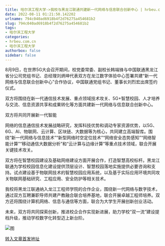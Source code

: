 ```yaml
---
title: 哈尔滨工程大学->我校与黑龙江联通共建新一代网络与信息联合创新中心 | hrbeu.com.cn
date: 2022-08-11 01:21:50.142202
urlname: 794c040ad6918b4f2d76275a454681b2
slug: 794c040ad6918b4f2d76275a454681b2
tags: 
- 哈尔滨工程大学
categories:
- hrbeu.com.cn
- 哈尔滨工程大学
authorbox: false
sidebar: false
---
```

8月9日，在世界5G大会召开期间，校党委常委、副校长韩端锋与中国联通黑龙江省分公司党组书记、总经理刘炳坤代表双方在龙江数字体验中心签署共建“新一代网络与信息联合创新中心”合作协议，中国联通党组书记、董事长刘烈宏出席签约仪式。

双方将围绕在新一代通信技术发展、重点领域技术攻关、5G+智慧校园、人才培养与交流、信息资源共享和成果转化等方面共建新一代网络与信息联合创新中心。

双方将共同开展新一代智能
<!--more-->
网络的信息通信技术发展战略研究，发挥科技优势和调动专家资源优势，以5G、6G、AI、物联网、云计算、区块链、大数据等为核心，共同建立高端智库。围绕“新一代网络与信息技术”“新型网络时空定位技术”“网络安全态势感知”“网络智能计算”“移动通信大数据分析”和“云计算与边缘计算”等重点技术领域，联合开展关键技术攻关。

双方将在智慧校园建设及基础网络建设方面开展合作，打造智慧高校标杆。黑龙江联通为学校校园信息化建设提供顶层设计、智慧校园落地实施提供必要咨询和支持。试点建设基于物联网技术的智慧校园应用系统，以及基于实际应用环境共同攻关物联网基础研究、工程应用、安全防护等相关技术。

我校将黑龙江联通纳入龙江工程师学院的合作企业，围绕新一代网络与数字技术，通过双方互聘兼职导师共建产教融合联合培养基地，联合开展卓越工程师培养。双方还将围绕计算机网络、信息与通信等方面，联合为大学生开展创新创业活动。

未来，双方将共同探索创新，推进校企合作实现新进展，助力学校“双一流”建设提档升级，推动学校数字化转型迈上新台阶。

![图](http://gongxue.cn/__local/5/86/8A/140D574DB9628FE28E8632819BA_B885B727_16B52.png)

[转入文章首发地址](http://gongxue.cn/info/1141/72419.htm)
